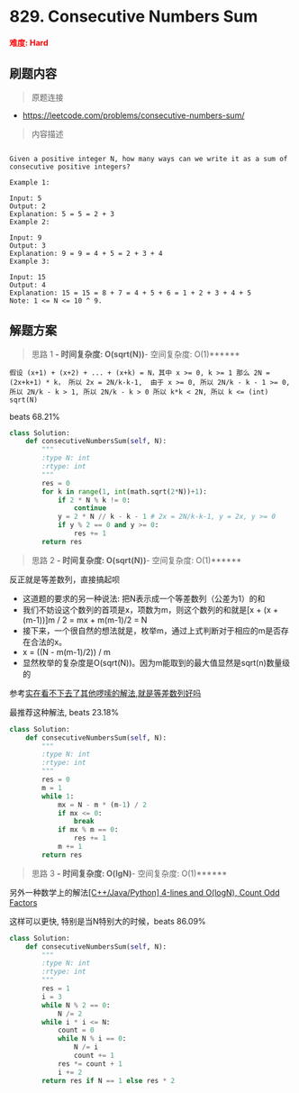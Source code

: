 # 829. Consecutive Numbers Sum

**<font color=red>难度: Hard</font>**

## 刷题内容

> 原题连接

* https://leetcode.com/problems/consecutive-numbers-sum/

> 内容描述

```

Given a positive integer N, how many ways can we write it as a sum of consecutive positive integers?

Example 1:

Input: 5
Output: 2
Explanation: 5 = 5 = 2 + 3
Example 2:

Input: 9
Output: 3
Explanation: 9 = 9 = 4 + 5 = 2 + 3 + 4
Example 3:

Input: 15
Output: 4
Explanation: 15 = 15 = 8 + 7 = 4 + 5 + 6 = 1 + 2 + 3 + 4 + 5
Note: 1 <= N <= 10 ^ 9.
```

## 解题方案

> 思路 1
******- 时间复杂度: O(sqrt(N))******- 空间复杂度: O(1)******

`
假设 (x+1) + (x+2) + ... + (x+k) = N，其中 x >= 0, k >= 1
那么 2N = (2x+k+1) * k，
所以 2x = 2N/k-k-1, 
由于 x >= 0, 所以 2N/k - k - 1 >= 0, 
            所以 2N/k - k > 1, 所以 2N/k - k > 0
                              所以 k*k < 2N, 所以 k <= (int) sqrt(N)
`

beats 68.21%

```python
class Solution:
    def consecutiveNumbersSum(self, N):
        """
        :type N: int
        :rtype: int
        """
        res = 0
        for k in range(1, int(math.sqrt(2*N))+1):
            if 2 * N % k != 0:
                continue
            y = 2 * N // k - k - 1 # 2x = 2N/k-k-1, y = 2x, y >= 0
            if y % 2 == 0 and y >= 0:
                res += 1
        return res
```

> 思路 2
******- 时间复杂度: O(sqrt(N))******- 空间复杂度: O(1)******

反正就是等差数列，直接搞起呗
- 这道题的要求的另一种说法: 把N表示成一个等差数列（公差为1）的和
- 我们不妨设这个数列的首项是x，项数为m，则这个数列的和就是[x + (x + (m-1))]m / 2 = mx + m(m-1)/2 = N
- 接下来，一个很自然的想法就是，枚举m，通过上式判断对于相应的m是否存在合法的x。
- x = ((N - m(m-1)/2)) / m
- 显然枚举的复杂度是O(sqrt(N))。因为m能取到的最大值显然是sqrt(n)数量级的

参考[实在看不下去了其他啰嗦的解法,就是等差数列好吗](https://leetcode.com/problems/consecutive-numbers-sum/discuss/209317/topic)

最推荐这种解法, beats 23.18%

```python
class Solution:
    def consecutiveNumbersSum(self, N):
        """
        :type N: int
        :rtype: int
        """
        res = 0
        m = 1
        while 1:
            mx = N - m * (m-1) / 2
            if mx <= 0:
                break
            if mx % m == 0:
                res += 1
            m += 1
        return res
```


> 思路 3
******- 时间复杂度: O(lgN)******- 空间复杂度: O(1)******


另外一种数学上的解法[[C++/Java/Python] 4-lines and O(logN), Count Odd Factors](https://leetcode.com/problems/consecutive-numbers-sum/discuss/128947/C%2B%2BJavaPython-4-lines-and-O(logN)-Count-Odd-Factors)

这样可以更快, 特别是当N特别大的时候，beats 86.09%


```python
class Solution:
    def consecutiveNumbersSum(self, N):
        """
        :type N: int
        :rtype: int
        """
        res = 1
        i = 3
        while N % 2 == 0:
            N /= 2
        while i * i <= N:
            count = 0
            while N % i == 0:
                N /= i
                count += 1
            res *= count + 1
            i += 2
        return res if N == 1 else res * 2
```





















